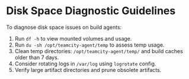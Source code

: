 # Disk Space Diagnostic Guidelines

To diagnose disk space issues on build agents:
1. Run `df -h` to view mounted volumes and usage.
2. Run `du -sh /opt/teamcity-agent/temp` to assess temp usage.
3. Clean temp directories: `/opt/teamcity-agent/temp/` and build caches older than 7 days.
4. Consider rotating logs in `/var/log` using `logrotate` config.
5. Verify large artifact directories and prune obsolete artifacts.
